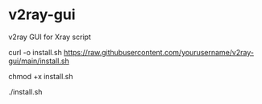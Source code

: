 # v2ray-gui
v2ray GUI for Xray script

curl -o install.sh https://raw.githubusercontent.com/yourusername/v2ray-gui/main/install.sh

chmod +x install.sh

./install.sh
